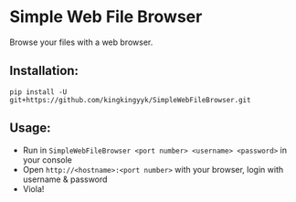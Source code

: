 # Simple Web File Browser

Browse your files with a web browser.

## Installation:
```
pip install -U git+https://github.com/kingkingyyk/SimpleWebFileBrowser.git
```

## Usage:
+ Run in `SimpleWebFileBrowser <port number> <username> <password>` in your console
+ Open `http://<hostname>:<port number>` with your browser, login with username & password
+ Viola!